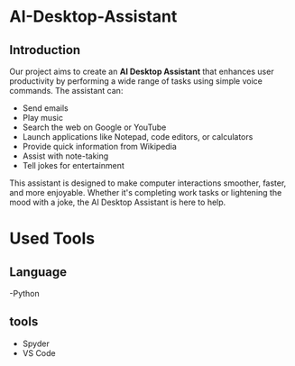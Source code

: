 # AI-Desktop-Assistant
## Introduction
Our project aims to create an **AI Desktop Assistant** that enhances user productivity by performing a wide range of tasks using simple voice commands. The assistant can:

- Send emails
- Play music
- Search the web on Google or YouTube
- Launch applications like Notepad, code editors, or calculators
- Provide quick information from Wikipedia
- Assist with note-taking
- Tell jokes for entertainment

This assistant is designed to make computer interactions smoother, faster, and more enjoyable. Whether it's completing work tasks or lightening the mood with a joke, the AI Desktop Assistant is here to help.

# Used Tools
## Language 
-Python

## tools
- Spyder
- VS Code
